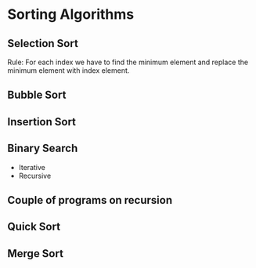 # Sorting Algorithms

## Selection Sort

Rule: For each index we have to find the minimum element and replace the minimum
element with index element.

## Bubble Sort

## Insertion Sort

## Binary Search

- Iterative
- Recursive

## Couple of programs on recursion

## Quick Sort

## Merge Sort

